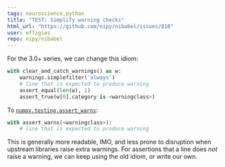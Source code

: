 ```yaml
---
tags: neuroscience,python
title: "TEST: Simplify warning checks"
html_url: "https://github.com/nipy/nibabel/issues/810"
user: effigies
repo: nipy/nibabel
---
```


For the 3.0+ series, we can change this idiom:

```Python
with clear_and_catch_warnings() as w:
    warnings.simplefilter('always')
    # line that is expected to produce warning
    assert_equal(len(w), 1)
    assert_true(w[0].category is <warningclass>)
```

To [`numpy.testing.assert_warns`](https://docs.scipy.org/doc/numpy/reference/generated/numpy.testing.assert_warns.html):

```Python
with assert_warns(<warningclass>):
    # line that is expected to produce warning
```

This is generally more readable, IMO, and less prone to disruption when upstream libraries raise extra warnings. For assertions that a line does *not* raise a warning, we can keep using the old idiom, or write our own.